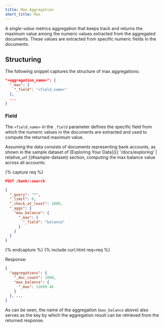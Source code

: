 ```yaml
---
title: Max Aggregation
short_title: Max
---
```


A _single-value_ metrics aggregation that keeps track and returns the maximum
value among the numeric values extracted from the aggregated documents. These
values are extracted from specific numeric fields in the documents.


## Structuring

The following snippet captures the structure of max aggregations:

```json
"<aggregation_name>": {
  "_max": {
    "_field": "<field_name>"
  },
  ...
}
```

### Field

The `<field_name>` in the `_field` parameter defines the specific field from
which the numeric values in the documents are extracted and used to compute the
returned maximum value.

Assuming the data consists of documents representing bank accounts, as shown in
the sample dataset of [Exploring Your Data]({{ '/docs/exploring' | relative_url }}#sample-dataset)
section, computing the max balance value across all accounts:

{% capture req %}

```json
POST /bank/:search

{
  "_query": "*",
  "_limit": 0,
  "_check_at_least": 1000,
  "_aggs": {
    "max_balance": {
      "_max": {
        "_field": "balance"
      }
    }
  }
}
```
{% endcapture %}
{% include curl.html req=req %}

Response:

```json
{
  "aggregations": {
    "_doc_count": 1000,
    "max_balance": {
      "_max": 12699.46
    }
  }, ...
}
```

As can be seen, the name of the aggregation (`max_balance` above) also serves as
the key by which the aggregation result can be retrieved from the returned
response.
